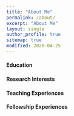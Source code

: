 ```yaml
---
title: "About Me"
permalink: /about/
excerpt: "About Me"
layout: single
author_profile: true
sitemap: true
modified: 2020-04-25
---
```



#### Education

#### Research Interests

#### Teaching Experiences

#### Fellowship Experiences
